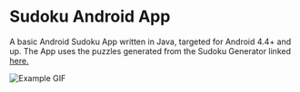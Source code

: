 # Sudoku Android App
A basic Android Sudoku App written in Java, targeted for Android 4.4+ and up. 
The App uses the puzzles generated from the Sudoku Generator linked <a href="https://github.com/rshen25/sudoku_generator">here.</a>

![Example GIF](http://g.recordit.co/Nl3t2MYhwD.gif)

